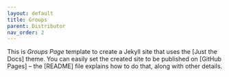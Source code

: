 ```yaml
---
layout: default
title: Groups
parent: Distributor
nav_order: 2
---
```


This is *Groups Page* template to create a Jekyll site that uses the [Just the Docs] theme. You can easily set the created site to be published on [GitHub Pages] – the [README] file explains how to do that, along with other details.
